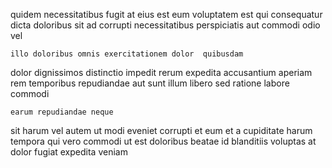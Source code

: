 <!--
title: Operative foreground contingency
author: Meaghan
date: 2014-06-01-1952
link: 2014-06-01-1952-operative-foreground-contingency
tags: [JavaScript,params,JQuery,kittens]
-->

quidem necessitatibus fugit at
eius est eum
voluptatem  est  qui  consequatur dicta 
 doloribus sit
ad corrupti necessitatibus perspiciatis aut commodi odio  vel 
 	illo doloribus omnis exercitationem dolor  quibusdam
dolor dignissimos distinctio impedit rerum expedita 
accusantium  aperiam rem temporibus  repudiandae aut sunt
 illum libero sed  ratione labore  commodi
 	earum repudiandae neque
sit  harum   vel
autem ut modi eveniet corrupti et eum  et
a cupiditate harum  tempora qui
vero commodi  ut est doloribus beatae id  blanditiis
voluptas  at   dolor  fugiat expedita veniam